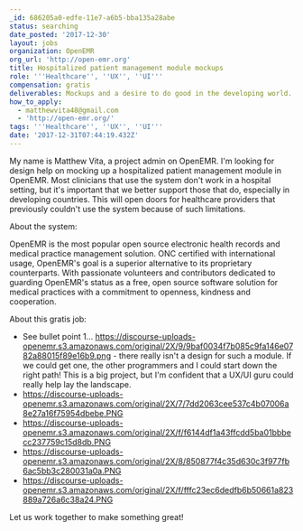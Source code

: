 ```yaml
---
_id: 686205a0-edfe-11e7-a6b5-bba135a28abe
status: searching
date_posted: '2017-12-30'
layout: jobs
organization: OpenEMR
org_url: 'http://open-emr.org'
title: Hospitalized patient management module mockups
role: '''Healthcare'', ''UX'', ''UI'''
compensation: gratis
deliverables: Mockups and a desire to do good in the developing world.
how_to_apply:
  - matthewvita48@gmail.com
  - 'http://open-emr.org/'
tags: '''Healthcare'', ''UX'', ''UI'''
date: '2017-12-31T07:44:19.432Z'
---
```

My name is Matthew Vita, a project admin on OpenEMR. I'm looking for design help on mocking up a hospitalized patient management module in OpenEMR. Most clinicians that use the system don't work in a hospital setting, but it's important that we better support those that do, especially in developing countries. This will open doors for healthcare providers that previously couldn't use the system because of such limitations.

About the system:

OpenEMR is the most popular open source electronic health records and medical practice management solution. ONC certified with international usage, OpenEMR's goal is a superior alternative to its proprietary counterparts. With passionate volunteers and contributors dedicated to guarding OpenEMR's status as a free, open source software solution for medical practices with a commitment to openness, kindness and cooperation.

About this gratis job:

- See bullet point 1... https://discourse-uploads-openemr.s3.amazonaws.com/original/2X/9/9baf0034f7b085c9fa146e0782a88015f89e16b9.png - there really isn't a design for such a module. If we could get one, the other programmers and I could start down the right path! This is a big project, but I'm confident that a UX/UI guru could really help lay the landscape.
- https://discourse-uploads-openemr.s3.amazonaws.com/original/2X/7/7dd2063cee537c4b07006a8e27a16f75954dbebe.PNG
- https://discourse-uploads-openemr.s3.amazonaws.com/original/2X/f/f6144df1a43ffcdd5ba01bbbecc237759c15d8db.PNG
- https://discourse-uploads-openemr.s3.amazonaws.com/original/2X/8/850877f4c35d630c3f977fb6ac5bb3c280031a0a.PNG
- https://discourse-uploads-openemr.s3.amazonaws.com/original/2X/f/fffc23ec6dedfb6b50661a823889a726a6c38a24.PNG

Let us work together to make something great!

